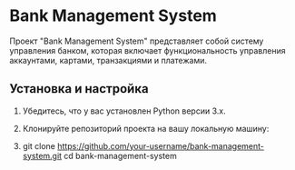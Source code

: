 # Bank Management System

Проект "Bank Management System" представляет собой систему управления банком, которая включает функциональность управления аккаунтами, картами, транзакциями и платежами.

## Установка и настройка

1. Убедитесь, что у вас установлен Python версии 3.x.

2. Клонируйте репозиторий проекта на вашу локальную машину:
3. 
   git clone https://github.com/your-username/bank-management-system.git
   cd bank-management-system
